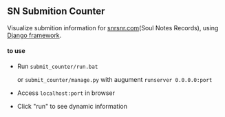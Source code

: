 ## SN Submition Counter
 Visualize submition information for [snrsnr.com](https://snrsnr.com "snrsnr.com")(Soul Notes Records), using [Django framework](https://github.com/django/django "Django").
 
#### to use
- Run `submit_counter/run.bat`

	or `submit_counter/manage.py` with augument `runserver 0.0.0.0:port`

- Access `localhost:port` in browser

- Click "run" to see dynamic information